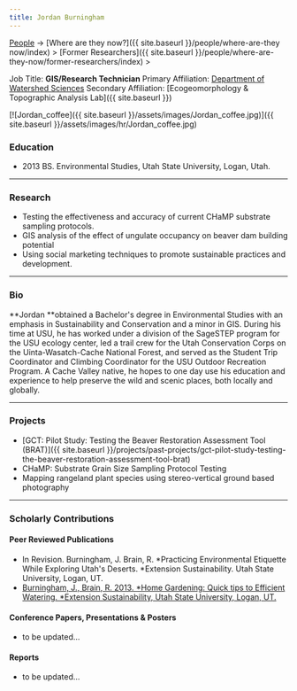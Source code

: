 ```yaml
---
title: Jordan Burningham
---
```




[People]({{site.baseurl}}/people/index) -> [Where are they now?]({{ site.baseurl }}/people/where-are-they now/index) > [Former Researchers]({{ site.baseurl }}/people/where-are-they-now/former-researchers/index) >

Job Title: **GIS/Research Technician**
Primary Affiliation: [Department of Watershed Sciences](http://qcnr.usu.edu/wats/)
Secondary Affiliation: [Ecogeomorphology & Topographic Analysis Lab]({{ site.baseurl }})

[![Jordan_coffee]({{ site.baseurl }}/assets/images/Jordan_coffee.jpg)]({{ site.baseurl }}/assets/images/hr/Jordan_coffee.jpg)


### Education

- 2013 BS. Environmental Studies, Utah State University, Logan, Utah.

------

### Research

- Testing the effectiveness and accuracy of current CHaMP  substrate sampling protocols.
- GIS analysis of the effect of ungulate occupancy on beaver dam building potential
- Using social marketing techniques to promote sustainable practices and development.

------

### Bio

**Jordan **obtained a Bachelor's degree in Environmental Studies with an emphasis in Sustainability and Conservation and a minor in GIS. During his time at USU, he has worked under a division of the SageSTEP program for the USU ecology center, led a trail crew for the Utah Conservation Corps on the Uinta-Wasatch-Cache National Forest, and served as the Student Trip Coordinator and Climbing Coordinator for the USU Outdoor Recreation Program. A Cache Valley native, he hopes to one day use his education and experience to help preserve the wild and scenic places, both locally and globally. 

------

### Projects

- [GCT: Pilot Study: Testing the Beaver Restoration Assessment Tool (BRAT)]({{ site.baseurl }}/projects/past-projects/gct-pilot-study-testing-the-beaver-restoration-assessment-tool-brat)
- CHaMP: Substrate Grain Size Sampling Protocol Testing
- Mapping rangeland plant species using stereo-vertical ground based photography

------

### Scholarly Contributions

#### Peer Reviewed Publications

- In Revision. Burningham, J. Brain, R. *Practicing Environmental Etiquette While Exploring Utah's Deserts. *Extension Sustainability. Utah State University, Logan, UT. 
- [Burningham, J., Brain, R. 2013. *Home Gardening: Quick tips to Efficient Watering. *Extension Sustainability, Utah State University, Logan, UT.](http://extension.usu.edu/files/publications/publication/Sustainability_2012n-01pr.pdf)

#### Conference Papers, Presentations & Posters

- to be updated...

#### Reports

- to be updated...